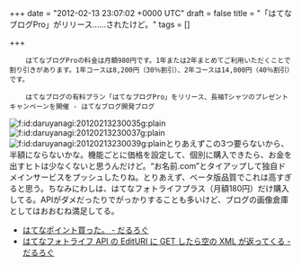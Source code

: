 
+++
date = "2012-02-13 23:07:02 +0000 UTC"
draft = false
title = "「はてなブログPro」がリリース......されたけど。"
tags = []

+++
>
        はてなブログProの料金は月額980円です。1年または2年まとめてご利用いただくことで割り引きがあります。1年コースは8,200円（30％割引）、2年コースは14,000円（40％割引）です。

        はてなブログの有料プラン「はてなブログPro」をリリース、長袖Tシャツのプレゼントキャンペーンを開催 - はてなブログ開発ブログ
    
<img src="http://cdn-ak.f.st-hatena.com/images/fotolife/d/daruyanagi/20120213/20120213230035.gif" alt="f:id:daruyanagi:20120213230035g:plain" title="f:id:daruyanagi:20120213230035g:plain" class="hatena-fotolife"/><img src="http://cdn-ak.f.st-hatena.com/images/fotolife/d/daruyanagi/20120213/20120213230037.gif" alt="f:id:daruyanagi:20120213230037g:plain" title="f:id:daruyanagi:20120213230037g:plain" class="hatena-fotolife"/><img src="http://cdn-ak.f.st-hatena.com/images/fotolife/d/daruyanagi/20120213/20120213230039.gif" alt="f:id:daruyanagi:20120213230039g:plain" title="f:id:daruyanagi:20120213230039g:plain" class="hatena-fotolife"/>とりあえずこの3つ要らないから、半額にならないかな。機能ごとに価格を設定して、個別に購入できたら、お金を出すヒトは少なくないと思うんだけど。“お名前.com”とタイアップして独自ドメインサービスをプッシュしたりね。とりあえず、ベータ版品質でこれは高すぎると思う。ちなみにわしは、はてなフォトライフプラス（月額180円）だけ購入してる。APIがダメだったりでがっかりすることも多いけど、ブログの画像倉庫としてはおおむね満足してる。

<ul>
<li><a href="http://daruyanagi.hatenablog.com/entry/2012/02/12/000201">はてなポイント買った。 - だるろぐ</a></li>
<li><a href="http://daruyanagi.hatenablog.com/entry/2012/02/13/031600">はてなフォトライフ API の EditURI に GET したら空の XML が返ってくる - だるろぐ</a></li>
</ul>

